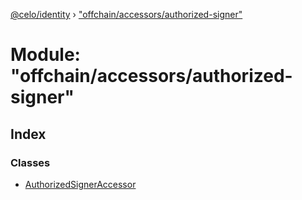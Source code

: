 [@celo/identity](../README.md) › ["offchain/accessors/authorized-signer"](_offchain_accessors_authorized_signer_.md)

# Module: "offchain/accessors/authorized-signer"

## Index

### Classes

* [AuthorizedSignerAccessor](../classes/_offchain_accessors_authorized_signer_.authorizedsigneraccessor.md)
